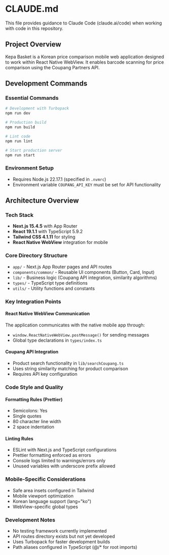 # CLAUDE.md

This file provides guidance to Claude Code (claude.ai/code) when working with code in this repository.

## Project Overview

Kepa Basket is a Korean price comparison mobile web application designed to work within React Native WebView. It enables barcode scanning for price comparison using the Coupang Partners API.

## Development Commands

### Essential Commands

```bash
# Development with Turbopack
npm run dev

# Production build
npm run build

# Lint code
npm run lint

# Start production server
npm run start
```

### Environment Setup

- Requires Node.js 22.17.1 (specified in `.nvmrc`)
- Environment variable `COUPANG_API_KEY` must be set for API functionality

## Architecture Overview

### Tech Stack

- **Next.js 15.4.5** with App Router
- **React 19.1.1** with TypeScript 5.9.2
- **Tailwind CSS 4.1.11** for styling
- **React Native WebView** integration for mobile

### Core Directory Structure

- `app/` - Next.js App Router pages and API routes
- `components/common/` - Reusable UI components (Button, Card, Input)
- `lib/` - Business logic (Coupang API integration, similarity algorithms)
- `types/` - TypeScript type definitions
- `utils/` - Utility functions and constants

### Key Integration Points

#### React Native WebView Communication

The application communicates with the native mobile app through:

- `window.ReactNativeWebView.postMessage()` for sending messages
- Global type declarations in `types/index.ts`

#### Coupang API Integration

- Product search functionality in `lib/searchCoupang.ts`
- Uses string similarity matching for product comparison
- Requires API key configuration

### Code Style and Quality

#### Formatting Rules (Prettier)

- Semicolons: Yes
- Single quotes
- 80 character line width
- 2 space indentation

#### Linting Rules

- ESLint with Next.js and TypeScript configurations
- Prettier formatting enforced as errors
- Console logs limited to warnings/errors only
- Unused variables with underscore prefix allowed

### Mobile-Specific Considerations

- Safe area insets configured in Tailwind
- Mobile viewport optimization
- Korean language support (lang="ko")
- WebView-specific global types

### Development Notes

- No testing framework currently implemented
- API routes directory exists but not yet developed
- Uses Turbopack for faster development builds
- Path aliases configured in TypeScript (@/\* for root imports)
